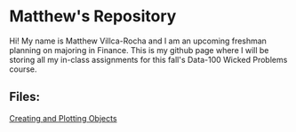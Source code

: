 # Matthew's Repository
Hi! My name is Matthew Villca-Rocha and I am an upcoming freshman planning on majoring in Finance. This is my github page where I will be storing all my in-class assignments for this fall's Data-100 Wicked Problems course. 

## Files:

[Creating and Plotting Objects](creating_objects.md)
